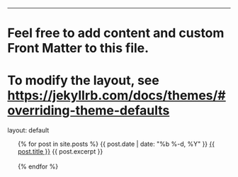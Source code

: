 ---
# Feel free to add content and custom Front Matter to this file.
# To modify the layout, see https://jekyllrb.com/docs/themes/#overriding-theme-defaults

layout: default

<div class="home">

  <ul class="posts">
    {% for post in site.posts %}
        <span class="post-date">{{ post.date | date: "%b %-d, %Y" }}</span>
        <a class="post-link" href="{{ post.url | prepend: site.baseurl }}">{{ post.title }}</a>
        {{ post.excerpt }}
        <br>
        <br>
    {% endfor %}
  </ul>

</div>
